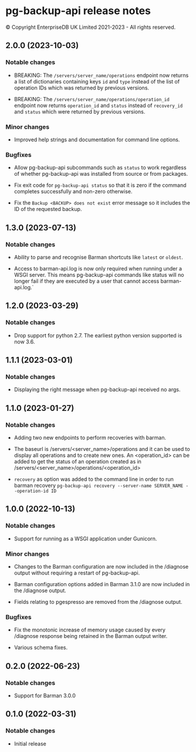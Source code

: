 # pg-backup-api release notes

© Copyright EnterpriseDB UK Limited 2021-2023 - All rights reserved.

## 2.0.0 (2023-10-03)

### Notable changes

- BREAKING: The `/servers/server_name/operations` endpoint now returns a list
  of dictionaries containing keys `id` and `type` instead of the list of
  operation IDs which was returned by previous versions.

- BREAKING: The `/servers/server_name/operations/operation_id` endpoint now
  returns `operation_id` and `status` instead of `recovery_id` and `status`
  which were returned by previous versions.

### Minor changes

- Improved help strings and documentation for command line options.

### Bugfixes

- Allow pg-backup-api subcommands such as `status` to work regardless of
  whether pg-backup-api was installed from source or from packages.

- Fix exit code for `pg-backup-api status` so that it is zero if the command
  completes successfully and non-zero otherwise.

- Fix the `Backup <BACKUP> does not exist` error message so it includes the ID
  of the requested backup.

## 1.3.0 (2023-07-13)

### Notable changes

- Ability to parse and recognise Barman shortcuts like `latest` or `oldest`.

- Access to barman-api.log is now only required when running under a WSGI
  server. This means pg-backup-api commands like status will no longer fail
  if they are executed by a user that cannot access barman-api.log.`

## 1.2.0 (2023-03-29)

### Notable changes

- Drop support for python 2.7. The earliest python version supported is now
  3.6.

## 1.1.1 (2023-03-01)

### Notable changes

- Displaying the right message when pg-backup-api received no args.

## 1.1.0 (2023-01-27)

### Notable changes

- Adding two new endpoints to perform recoveries with barman.

- The baseurl is /servers/<server_name>/operations and it can be used to
  display all operations and to create new ones. An <operation_id> can be added
  to get the status of an operation created as in
  /servers/<server_name>/operations/<operation_id>

- `recovery` as option was added to the command line in order to run barman
  recovery `pg-backup-api recovery --server-name SERVER_NAME --operation-id ID`

## 1.0.0 (2022-10-13)

### Notable changes

- Support for running as a WSGI application under Gunicorn.

### Minor changes

- Changes to the Barman configuration are now included in the /diagnose output
  without requiring a restart of pg-backup-api.

- Barman configuration options added in Barman 3.1.0 are now included in the
  /diagnose output.

- Fields relating to pgespresso are removed from the /diagnose output.

### Bugfixes

- Fix the monotonic increase of memory usage caused by every /diagnose response
  being retained in the Barman output writer.

- Various schema fixes.

## 0.2.0 (2022-06-23)

### Notable changes

- Support for Barman 3.0.0

## 0.1.0 (2022-03-31)

### Notable changes

- Initial release

